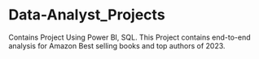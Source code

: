 # Data-Analyst_Projects
Contains Project Using Power BI, SQL.
This Project contains end-to-end analysis for Amazon Best selling books and top authors of 2023.
